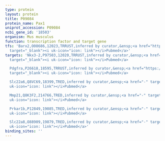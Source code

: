 ```yaml
---
type: protein
layout: protein
title: P09084
protein_name: Pax1
uniprot_accession: P09084
ncbi_gene_id: '18503'
organism: Mus musculus
function: transcription factor and target gene
tfs: 'Barx2,O08686,12023,TRRUST,inferred by curator,&ensp;<a href="https://www.ncbi.nlm.nih.gov/pubmed/?term=19269978%5Buid%5D"
  target="_blank"><i uk-icon="icon: link"></i>Pubmed</a>'
targets: 'Nkx3-2,P97503,12020,TRRUST,inferred by curator,&ensp;<a href="https://www.ncbi.nlm.nih.gov/pubmed/?term=23851939%5Buid%5D"
  target="_blank"><i uk-icon="icon: link"></i>Pubmed</a>

  Pdgfra,P26618,18595,TRRUST,inferred by curator,&ensp;<a href="https://www.ncbi.nlm.nih.gov/pubmed/?term=9826722%5Buid%5D"
  target="_blank"><i uk-icon="icon: link"></i>Pubmed</a>

  Slc22a6,Q8VC69,18399,TRED,inferred by curator,&ensp;<a href="-" target="_blank"><i
  uk-icon="icon: link"></i>Pubmed</a>

  Mmp21,Q8K3F2,214766,TRED,inferred by curator,&ensp;<a href="-" target="_blank"><i
  uk-icon="icon: link"></i>Pubmed</a>

  Prkar1b,P12849,19085,TRED,inferred by curator,&ensp;<a href="-" target="_blank"><i
  uk-icon="icon: link"></i>Pubmed</a>

  Slc22a8,O88909,19879,TRED,inferred by curator,&ensp;<a href="-" target="_blank"><i
  uk-icon="icon: link"></i>Pubmed</a>'
binding_sites: ''
---
```

